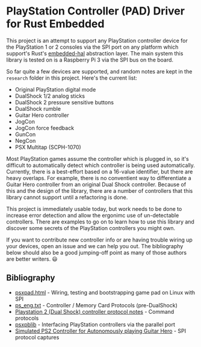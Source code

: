PlayStation Controller (PAD) Driver for Rust Embedded
========================================================

This project is an attempt to support any PlayStation controller device for the PlayStation 1 or 2 consoles via the SPI port on any platform which support's Rust's [embedded-hal](https://github.com/japaric/embedded-hal) abstraction layer. The main system this library is tested on is a Raspberry Pi 3 via the SPI bus on the board.

So far quite a few devices are supported, and random notes are kept in the `research` folder in this project. Here's the current list:

* Original PlayStation digital mode
* DualShock 1/2 analog sticks
* DualShock 2 pressure sensitive buttons
* DualShock rumble
* Guitar Hero controller
* JogCon
* JogCon force feedback
* GunCon
* NegCon
* PSX Multitap (SCPH-1070)

Most PlayStation games assume the controller which is plugged in, so it's difficult to automatically detect which controller is being used automatically. Currently, there is a best-effort based on a 16-value identifier, but there are heavy overlaps. For example, there is no conventient way to differentiate a Guitar Hero controller from an original Dual Shock controller. Because of this and the design of the library, there are a number of controllers that this library cannot support until a refactoring is done.

This project is immediately usable today, but work needs to be done to increase error detection and allow the ergonimc use of un-detectable controllers. There are examples to go on to learn how to use this library and discover some secrets of the PlayStation controllers you might own.

If you want to contribute new controller info or are having trouble wiring up your devices, open an issue and we can help you out. The bibliography below should also be a good jumping-off point as many of those authors are better writers. 😃

Bibliography
---------------

* [psxpad.html](http://domisan.sakura.ne.jp/article/psxpad/psxpad.html) - Wiring, testing and bootstrapping game pad on Linux with SPI
* [ps_eng.txt](http://kaele.com/~kashima/games/ps_eng.txt) - Controller / Memory Card Protocols (pre-DualShock)
* [Playstation 2 (Dual Shock) controller protocol notes](https://gist.github.com/scanlime/5042071) - Command protocols
* [psxpblib](http://www.debaser.force9.co.uk/psxpblib/) - Interfacing PlayStation controllers via the parallel port
* [Simulated PS2 Controller for Autonomously playing Guitar Hero](http://procrastineering.blogspot.ca/2010/12/simulated-ps2-controller-for.html) - SPI protocol captures

